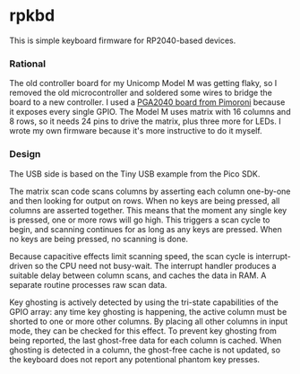 # rpkbd
This is simple keyboard firmware for RP2040-based devices.

### Rational

The old controller board for my Unicomp Model M was getting flaky, so I removed the old microcontroller and soldered some wires to bridge the board to a new controller.
I used a [PGA2040 board from Pimoroni](https://shop.pimoroni.com/products/pga2040) because it exposes every single GPIO.
The Model M uses matrix with 16 columns and 8 rows, so it needs 24 pins to drive the matrix, plus three more for LEDs.
I wrote my own firmware because it's more instructive to do it myself.

### Design

The USB side is based on the Tiny USB example from the Pico SDK.

The matrix scan code scans columns by asserting each column one-by-one and then looking for output on rows.
When no keys are being pressed, all columns are asserted together.
This means that the moment any single key is pressed, one or more rows will go high.
This triggers a scan cycle to begin, and scanning continues for as long as any keys are pressed.
When no keys are being pressed, no scanning is done.

Because capacitive effects limit scanning speed, the scan cycle is interrupt-driven so the CPU need not busy-wait.
The interrupt handler produces a suitable delay between column scans, and caches the data in RAM.
A separate routine processes raw scan data.

Key ghosting is actively detected by using the tri-state capabilities of the GPIO array:
any time key ghosting is happening, the active column must be shorted to one or more other columns.
By placing all other columns in input mode, they can be checked for this effect.
To prevent key ghosting from being reported, the last ghost-free data for each column is cached.
When ghosting is detected in a column, the ghost-free cache is not updated, so the keyboard does not report any potentional phantom key presses.
